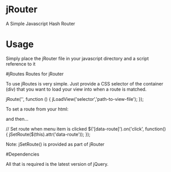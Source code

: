 # jRouter
A Simple Javascript Hash Router

# Usage
Simply place the jRouter file in your javascript directory and a script reference to it

#jRoutes
Routes for jRouter 

To use jRoutes is very simple. Just provide a CSS selector of the container (div) that you
want to load your view into when a route is matched.

jRoute('', function () {
    jLoadView('selector','path-to-view-file');
});

To set a route from your html:

<a data-route="docs/getting-started/welcome">

and then...

// Set route when menu item is clicked
$('[data-route]').on('click', function() {
    jSetRoute($(this).attr('data-route'));
});

Note: jSetRoute() is provided as part of jRouter

#Dependencies

All that is required is the latest version of jQuery.
